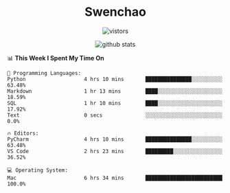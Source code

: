 <h1 align="center">Swenchao</h3>

<p align="center">
  <img src="https://visitor-badge.glitch.me/badge?page_id=Swenchao" alt="vistors" />
</p>

<p align="center">
  <img src="https://github-readme-stats.vercel.app/api?username=Swenchao&count_private=true&show_icons=true&theme=vue-dark&hide_title=true" alt="github stats" />
</p>

<!--START_SECTION:waka-->
📊 **This Week I Spent My Time On** 

```text
💬 Programming Languages: 
Python                   4 hrs 10 mins       ███████████████░░░░░░░░░░   63.48% 
Markdown                 1 hr 13 mins        ████░░░░░░░░░░░░░░░░░░░░░   18.59% 
SQL                      1 hr 10 mins        ████░░░░░░░░░░░░░░░░░░░░░   17.92% 
Text                     0 secs              ░░░░░░░░░░░░░░░░░░░░░░░░░   0.0%

🔥 Editors: 
PyCharm                  4 hrs 10 mins       ███████████████░░░░░░░░░░   63.48% 
VS Code                  2 hrs 23 mins       █████████░░░░░░░░░░░░░░░░   36.52%

💻 Operating System: 
Mac                      6 hrs 34 mins       █████████████████████████   100.0%

```


<!--END_SECTION:waka-->

